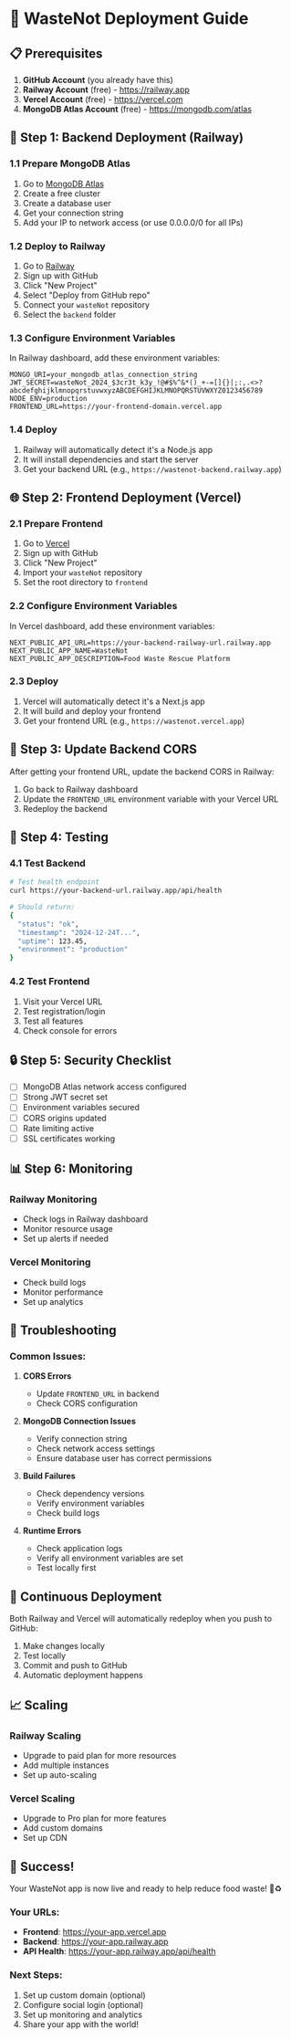 # 🚀 WasteNot Deployment Guide

## 📋 Prerequisites

1. **GitHub Account** (you already have this)
2. **Railway Account** (free) - https://railway.app
3. **Vercel Account** (free) - https://vercel.com
4. **MongoDB Atlas Account** (free) - https://mongodb.com/atlas

## 🔧 Step 1: Backend Deployment (Railway)

### 1.1 Prepare MongoDB Atlas
1. Go to [MongoDB Atlas](https://mongodb.com/atlas)
2. Create a free cluster
3. Create a database user
4. Get your connection string
5. Add your IP to network access (or use 0.0.0.0/0 for all IPs)

### 1.2 Deploy to Railway
1. Go to [Railway](https://railway.app)
2. Sign up with GitHub
3. Click "New Project"
4. Select "Deploy from GitHub repo"
5. Connect your `wasteNot` repository
6. Select the `backend` folder

### 1.3 Configure Environment Variables
In Railway dashboard, add these environment variables:

```env
MONGO_URI=your_mongodb_atlas_connection_string
JWT_SECRET=wasteNot_2024_$3cr3t_k3y_!@#$%^&*()_+-=[]{}|;:,.<>?abcdefghijklmnopqrstuvwxyzABCDEFGHIJKLMNOPQRSTUVWXYZ0123456789
NODE_ENV=production
FRONTEND_URL=https://your-frontend-domain.vercel.app
```

### 1.4 Deploy
1. Railway will automatically detect it's a Node.js app
2. It will install dependencies and start the server
3. Get your backend URL (e.g., `https://wastenot-backend.railway.app`)

## 🌐 Step 2: Frontend Deployment (Vercel)

### 2.1 Prepare Frontend
1. Go to [Vercel](https://vercel.com)
2. Sign up with GitHub
3. Click "New Project"
4. Import your `wasteNot` repository
5. Set the root directory to `frontend`

### 2.2 Configure Environment Variables
In Vercel dashboard, add these environment variables:

```env
NEXT_PUBLIC_API_URL=https://your-backend-railway-url.railway.app
NEXT_PUBLIC_APP_NAME=WasteNot
NEXT_PUBLIC_APP_DESCRIPTION=Food Waste Rescue Platform
```

### 2.3 Deploy
1. Vercel will automatically detect it's a Next.js app
2. It will build and deploy your frontend
3. Get your frontend URL (e.g., `https://wastenot.vercel.app`)

## 🔄 Step 3: Update Backend CORS

After getting your frontend URL, update the backend CORS in Railway:

1. Go back to Railway dashboard
2. Update the `FRONTEND_URL` environment variable with your Vercel URL
3. Redeploy the backend

## 🧪 Step 4: Testing

### 4.1 Test Backend
```bash
# Test health endpoint
curl https://your-backend-url.railway.app/api/health

# Should return:
{
  "status": "ok",
  "timestamp": "2024-12-24T...",
  "uptime": 123.45,
  "environment": "production"
}
```

### 4.2 Test Frontend
1. Visit your Vercel URL
2. Test registration/login
3. Test all features
4. Check console for errors

## 🔒 Step 5: Security Checklist

- [ ] MongoDB Atlas network access configured
- [ ] Strong JWT secret set
- [ ] Environment variables secured
- [ ] CORS origins updated
- [ ] Rate limiting active
- [ ] SSL certificates working

## 📊 Step 6: Monitoring

### Railway Monitoring
- Check logs in Railway dashboard
- Monitor resource usage
- Set up alerts if needed

### Vercel Monitoring
- Check build logs
- Monitor performance
- Set up analytics

## 🚨 Troubleshooting

### Common Issues:

1. **CORS Errors**
   - Update `FRONTEND_URL` in backend
   - Check CORS configuration

2. **MongoDB Connection Issues**
   - Verify connection string
   - Check network access settings
   - Ensure database user has correct permissions

3. **Build Failures**
   - Check dependency versions
   - Verify environment variables
   - Check build logs

4. **Runtime Errors**
   - Check application logs
   - Verify all environment variables are set
   - Test locally first

## 🔄 Continuous Deployment

Both Railway and Vercel will automatically redeploy when you push to GitHub:

1. Make changes locally
2. Test locally
3. Commit and push to GitHub
4. Automatic deployment happens

## 📈 Scaling

### Railway Scaling
- Upgrade to paid plan for more resources
- Add multiple instances
- Set up auto-scaling

### Vercel Scaling
- Upgrade to Pro plan for more features
- Add custom domains
- Set up CDN

## 🎉 Success!

Your WasteNot app is now live and ready to help reduce food waste! 🍎♻️

### Your URLs:
- **Frontend**: https://your-app.vercel.app
- **Backend**: https://your-app.railway.app
- **API Health**: https://your-app.railway.app/api/health

### Next Steps:
1. Set up custom domain (optional)
2. Configure social login (optional)
3. Set up monitoring and analytics
4. Share your app with the world! 